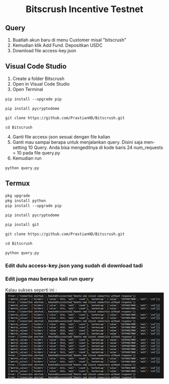  <h1 align="center">Bitscrush Incentive Testnet</h1>

## Query
1. Buatlah akun baru di menu Customer misal "bitscrush"
2. Kemudian klik Add Fund. Depositkan USDC 
3. Download file access-key.json

## Visual Code Studio
1. Create a folder Bitscrush
2. Open in Visual Code Studio
3. Open Terminal
  
```
pip install --upgrade pip
```

```
pip install pycryptodome
```

```
git clone https://github.com/PrastianHD/Bitscrush.git
```

```
cd Bitscrush
```

4. Ganti file access-json sesuai dengan file kalian
5. Ganti mau sampai berapa untuk menjalankan query. Disini saja men-setting 10 Query. Anda bisa mengeditnya di kode baris 24 num_requests = 10 pada file query.py
6. Kemudian run
   
```
python query.py
```

## Termux
```
pkg upgrade
pkg install python
pip install --upgrade pip
```

```
pip install pycryptodome
```

```
pip install git
```

```
git clone https://github.com/PrastianHD/Bitscrush.git
```

```
cd Bitscrush
```

```
python query.py
```

### Edit dulu access-key.json yang sudah di download tadi
### Edit juga mau berapa kali run query

Kalau sukses seperti ini :
![run](https://github.com/PrastianHD/Bitscrush/blob/main/1000.png)
